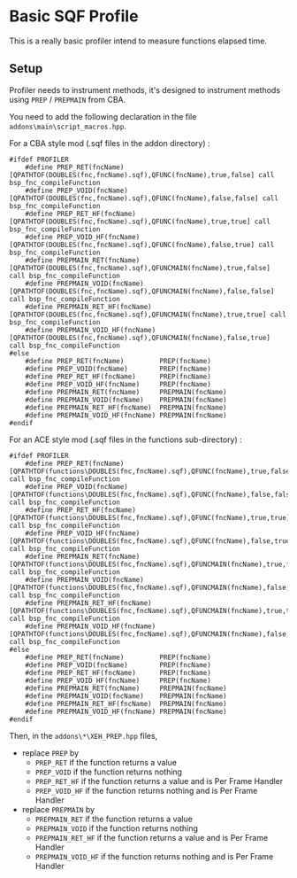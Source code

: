 # Basic SQF Profile

This is a really basic profiler intend to measure functions elapsed time.

## Setup

Profiler needs to instrument methods, it's designed to instrument methods using `PREP` / `PREPMAIN` from CBA.

You need to add the following declaration in the file `addons\main\script_macros.hpp`.

For a CBA style mod (.sqf files in the addon directory) :
```
#ifdef PROFILER
    #define PREP_RET(fncName)         [QPATHTOF(DOUBLES(fnc,fncName).sqf),QFUNC(fncName),true,false] call bsp_fnc_compileFunction
    #define PREP_VOID(fncName)        [QPATHTOF(DOUBLES(fnc,fncName).sqf),QFUNC(fncName),false,false] call bsp_fnc_compileFunction
    #define PREP_RET_HF(fncName)      [QPATHTOF(DOUBLES(fnc,fncName).sqf),QFUNC(fncName),true,true] call bsp_fnc_compileFunction
    #define PREP_VOID_HF(fncName)     [QPATHTOF(DOUBLES(fnc,fncName).sqf),QFUNC(fncName),false,true] call bsp_fnc_compileFunction
    #define PREPMAIN_RET(fncName)     [QPATHTOF(DOUBLES(fnc,fncName).sqf),QFUNCMAIN(fncName),true,false] call bsp_fnc_compileFunction
    #define PREPMAIN_VOID(fncName)    [QPATHTOF(DOUBLES(fnc,fncName).sqf),QFUNCMAIN(fncName),false,false] call bsp_fnc_compileFunction
    #define PREPMAIN_RET_HF(fncName)  [QPATHTOF(DOUBLES(fnc,fncName).sqf),QFUNCMAIN(fncName),true,true] call bsp_fnc_compileFunction
    #define PREPMAIN_VOID_HF(fncName) [QPATHTOF(DOUBLES(fnc,fncName).sqf),QFUNCMAIN(fncName),false,true] call bsp_fnc_compileFunction
#else
    #define PREP_RET(fncName)         PREP(fncName)
    #define PREP_VOID(fncName)        PREP(fncName)
    #define PREP_RET_HF(fncName)      PREP(fncName)
    #define PREP_VOID_HF(fncName)     PREP(fncName)
    #define PREPMAIN_RET(fncName)     PREPMAIN(fncName)
    #define PREPMAIN_VOID(fncName)    PREPMAIN(fncName)
    #define PREPMAIN_RET_HF(fncName)  PREPMAIN(fncName)
    #define PREPMAIN_VOID_HF(fncName) PREPMAIN(fncName)
#endif
```

For an ACE style mod (.sqf files in the functions sub-directory) :
```
#ifdef PROFILER
    #define PREP_RET(fncName)         [QPATHTOF(functions\DOUBLES(fnc,fncName).sqf),QFUNC(fncName),true,false] call bsp_fnc_compileFunction
    #define PREP_VOID(fncName)        [QPATHTOF(functions\DOUBLES(fnc,fncName).sqf),QFUNC(fncName),false,false] call bsp_fnc_compileFunction
    #define PREP_RET_HF(fncName)      [QPATHTOF(functions\DOUBLES(fnc,fncName).sqf),QFUNC(fncName),true,true] call bsp_fnc_compileFunction
    #define PREP_VOID_HF(fncName)     [QPATHTOF(functions\DOUBLES(fnc,fncName).sqf),QFUNC(fncName),false,true] call bsp_fnc_compileFunction
    #define PREPMAIN_RET(fncName)     [QPATHTOF(functions\DOUBLES(fnc,fncName).sqf),QFUNCMAIN(fncName),true,false] call bsp_fnc_compileFunction
    #define PREPMAIN_VOID(fncName)    [QPATHTOF(functions\DOUBLES(fnc,fncName).sqf),QFUNCMAIN(fncName),false,false] call bsp_fnc_compileFunction
    #define PREPMAIN_RET_HF(fncName)  [QPATHTOF(functions\DOUBLES(fnc,fncName).sqf),QFUNCMAIN(fncName),true,true] call bsp_fnc_compileFunction
    #define PREPMAIN_VOID_HF(fncName) [QPATHTOF(functions\DOUBLES(fnc,fncName).sqf),QFUNCMAIN(fncName),false,true] call bsp_fnc_compileFunction
#else
    #define PREP_RET(fncName)         PREP(fncName)
    #define PREP_VOID(fncName)        PREP(fncName)
    #define PREP_RET_HF(fncName)      PREP(fncName)
    #define PREP_VOID_HF(fncName)     PREP(fncName)
    #define PREPMAIN_RET(fncName)     PREPMAIN(fncName)
    #define PREPMAIN_VOID(fncName)    PREPMAIN(fncName)
    #define PREPMAIN_RET_HF(fncName)  PREPMAIN(fncName)
    #define PREPMAIN_VOID_HF(fncName) PREPMAIN(fncName)
#endif
```

Then, in the `addons\*\XEH_PREP.hpp` files, 
 - replace `PREP` by
   - `PREP_RET` if the function returns a value
   - `PREP_VOID` if the function returns nothing
   - `PREP_RET_HF` if the function returns a value and is Per Frame Handler
   - `PREP_VOID_HF` if the function returns nothing and is Per Frame Handler
 - replace `PREPMAIN` by
   - `PREPMAIN_RET` if the function returns a value
   - `PREPMAIN_VOID` if the function returns nothing
   - `PREPMAIN_RET_HF` if the function returns a value and is Per Frame Handler
   - `PREPMAIN_VOID_HF` if the function returns nothing and is Per Frame Handler
